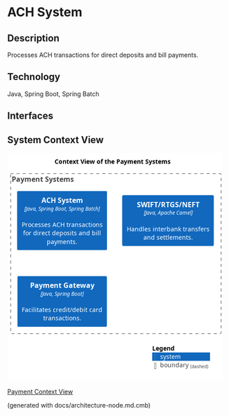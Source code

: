 # ACH System
## Description
Processes ACH transactions for direct deposits and bill payments.

## Technology
Java, Spring Boot, Spring Batch


## Interfaces

## System Context View
![Context View of the Payment Systems](../../mybank/payment/context-view.png)

[Payment Context View](../../mybank/payment/context-view.md)


(generated with docs/architecture-node.md.cmb)
